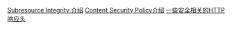 [Subresource Integrity 介绍](https://imququ.com/post/subresource-integrity.html)
[Content Security Policy介绍](https://imququ.com/post/content-security-policy-reference.html)
[一些安全相关的HTTP响应头](https://imququ.com/post/web-security-and-response-header.html)
